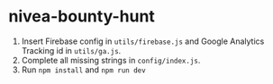 # nivea-bounty-hunt

1. Insert Firebase config in `utils/firebase.js` and Google Analytics Tracking id in `utils/ga.js`.
2. Complete all missing strings in `config/index.js`.
3. Run `npm install` and `npm run dev`
